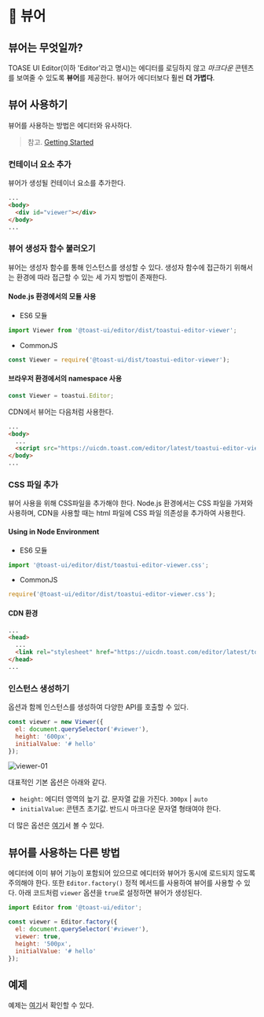 # 👀 뷰어

## 뷰어는 무엇일까?

TOASE UI Editor(이하 'Editor'라고 명시)는 에디터를 로딩하지 않고 _마크다운_ 콘텐츠를 보여줄 수 있도록 **뷰어**를 제공한다. 뷰어가 에디터보다 훨씬 **더 가볍다**.

## 뷰어 사용하기

뷰어를 사용하는 방법은 에디터와 유사하다.

> 참고. [Getting Started](https://github.com/nhn/tui.editor/blob/master/docs/ko/getting-started.md)

### 컨테이너 요소 추가

뷰어가 생성될 컨테이너 요소를 추가한다.

```html
...
<body>
  <div id="viewer"></div>
</body>
...
```

### 뷰어 생성자 함수 불러오기

뷰어는 생성자 함수를 통해 인스턴스를 생성할 수 있다. 생성자 함수에 접근하기 위해서는 환경에 따라 접근할 수 있는 세 가지 방법이 존재한다.

#### Node.js 환경에서의 모듈 사용

- ES6 모듈

```javascript
import Viewer from '@toast-ui/editor/dist/toastui-editor-viewer';
```

- CommonJS

```javascript
const Viewer = require('@toast-ui/dist/toastui-editor-viewer');
```

#### 브라우저 환경에서의 namespace 사용

```javascript
const Viewer = toastui.Editor;
```

CDN에서 뷰어는 다음처럼 사용한다.

```html
...
<body>
  ...
  <script src="https://uicdn.toast.com/editor/latest/toastui-editor-viewer.js"></script>
</body>
...
```

### CSS 파일 추가

뷰어 사용을 위해 CSS파일을 추가해야 한다. Node.js 환경에서는 CSS 파일을 가져와 사용하며, CDN을 사용할 때는 html 파일에 CSS 파일 의존성을 추가하여 사용한다.

#### Using in Node Environment

- ES6 모듈

```javascript
import '@toast-ui/editor/dist/toastui-editor-viewer.css';
```

- CommonJS

```javascript
require('@toast-ui/editor/dist/toastui-editor-viewer.css');
```

#### CDN 환경

```html
...
<head>
  ...
  <link rel="stylesheet" href="https://uicdn.toast.com/editor/latest/toastui-editor-viewer.min.css" />
</head>
...
```

### 인스턴스 생성하기

옵션과 함께 인스턴스를 생성하여 다양한 API를 호출할 수 있다.

```js
const viewer = new Viewer({
  el: document.querySelector('#viewer'),
  height: '600px',
  initialValue: '# hello'
});
```

![viewer-01](https://user-images.githubusercontent.com/37766175/121862304-a3ccc980-cd35-11eb-92c8-02b0e6fcf3cf.png)

대표적인 기본 옵션은 아래와 같다.

- `height`: 에디터 영역의 높기 값. 문자열 값을 가진다. `300px` | `auto`
- `initialValue`: 콘텐츠 초기값. 반드시 마크다운 문자열 형태여야 한다.

더 많은 옵션은 [여기](https://nhn.github.io/tui.editor/latest/ToastUIEditorViewer)서 볼 수 있다.

## 뷰어를 사용하는 다른 방법

에디터에 이미 뷰어 기능이 포함되어 있으므로 에디터와 뷰어가 동시에 로드되지 않도록 주의해야 한다. 또한 `Editor.factory()` 정적 메서드를 사용하여 뷰어를 사용할 수 있다. 아래 코드처럼 `viewer` 옵션을 `true`로 설정하면 뷰어가 생성된다.

```js
import Editor from '@toast-ui/editor';

const viewer = Editor.factory({
  el: document.querySelector('#viewer'),
  viewer: true,
  height: '500px',
  initialValue: '# hello'
});
```

## 예제

예제는 [여기](https://nhn.github.io/tui.editor/latest/tutorial-example04-viewer)서 확인할 수 있다.
